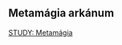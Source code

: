 ## Metamágia arkánum

[STUDY: Metamágia](https://github.com/kaktusztea/km100/wiki/STUDY.magia.metamagia)

